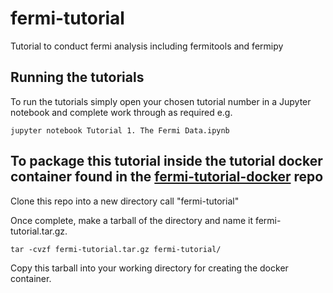 # fermi-tutorial
Tutorial to conduct fermi analysis including fermitools and fermipy

## Running the tutorials

To run the tutorials simply open your chosen tutorial number in a Jupyter notebook and complete work through as required e.g.

```jupyter notebook Tutorial 1. The Fermi Data.ipynb```

## To package this tutorial inside the tutorial docker container found in the [fermi-tutorial-docker](https://github.com/durhamgamma/fermi-tutorial-docker) repo
Clone this repo into a new directory call "fermi-tutorial"

Once complete, make a tarball of the directory and name it fermi-tutorial.tar.gz.

```tar -cvzf fermi-tutorial.tar.gz fermi-tutorial/```

Copy this tarball into your working directory for creating the docker container.
